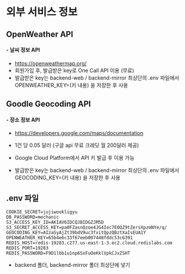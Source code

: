 # 외부 서비스 정보

## OpenWeather API

#### - 날씨 정보 API

- https://openweathermap.org/
- 회원가입 후, 발급받은 key로 One Call API 이용 (무료)
- 발급받은 key는 backend-web / backend-mirror 최상단의 .env 파일에서 OPENWEATHER_KEY=(키 내용) 을 저장한 후 사용

## Goodle Geocoding API

#### - 장소 정보 API

- https://developers.google.com/maps/documentation

- 1건 당 0.05 달러 (구글 api 무료 크레딧 월 200달러 제공)
- Google Cloud Platform에서 API 키 발급 후 이용 가능
- 발급받은 key는 backend-web / backend-mirror 최상단의 .env 파일에서 GEOCODING_KEY=(키 내용) 을 저장한 후 사용

## .env 파일

```
COOKIE_SECRET=jujiwookligyu
DB_PASSWORD=mechanic
S3_ACCESS_KEY_ID=AKIAV6IDCQJBIDGZJM5D
S3_SECRET_ACCESS_KEY=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
GEOCODING_KEY=AIzaSyAjZt39bdV9uc3fxitQpzQBztXaIsEUA1Y
OPENWEATHER_KEY=65b4e6c33f67eeb007448fddc53c6391
REDIS_HOST=redis-19283.c277.us-east-1-3.ec2.cloud.redislabs.com
REDIS_PORT=19283
REDIS_PASSWORD=F9D1lbb1u1np6SxFuOeKklVpkCJxZSHT
```

- backend 폴더, backend-mirror 폴더 최상단에 넣기
